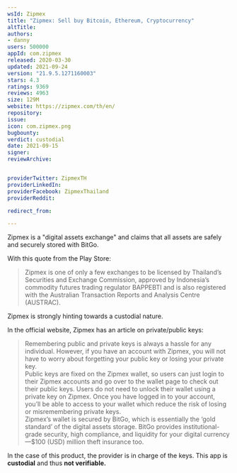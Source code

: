 ```yaml
---
wsId: Zipmex
title: "Zipmex: Sell buy Bitcoin, Ethereum, Cryptocurrency"
altTitle: 
authors:
- danny
users: 500000
appId: com.zipmex
released: 2020-03-30
updated: 2021-09-24
version: "21.9.5.1271160003"
stars: 4.3
ratings: 9369
reviews: 4963
size: 129M
website: https://zipmex.com/th/en/
repository: 
issue: 
icon: com.zipmex.png
bugbounty: 
verdict: custodial
date: 2021-09-15
signer: 
reviewArchive:


providerTwitter: ZipmexTH
providerLinkedIn: 
providerFacebook: ZipmexThailand
providerReddit: 

redirect_from:

---
```



Zipmex is a "digital assets exchange" and claims that all assets are safely and securely stored with BitGo.

With this quote from the Play Store:

> Zipmex is one of only a few exchanges to be licensed by Thailand’s Securities and Exchange Commission, approved by Indonesia’s commodity futures trading regulator BAPPEBTI and is also registered with the Australian Transaction Reports and Analysis Centre (AUSTRAC).

Zipmex is strongly hinting towards a custodial nature.

In the official website, Zipmex has an article on private/public keys:

> Remembering public and private keys is always a hassle for any individual. However, if you have an account with Zipmex, you will not have to worry about forgetting your public key or losing your private key.<br>
Public keys are fixed on the Zipmex wallet, so users can just login to their Zipmex accounts and go over to the wallet page to check out their public keys. Users do not need to unlock their wallet using a private key on Zipmex. Once you have logged in to your account, you’ll be able to access to your wallet which reduce the risk of losing or misremembering private keys. <br>
Zipmex’s wallet is secured by BitGo, which is essentially the ‘gold standard’ of the digital assets storage. BitGo  provides institutional-grade security, high compliance, and liquidity for your digital currency—$100 (USD) million theft insurance too.

In the case of this product, the provider is in charge of the keys. This app is **custodial** and thus **not verifiable.**